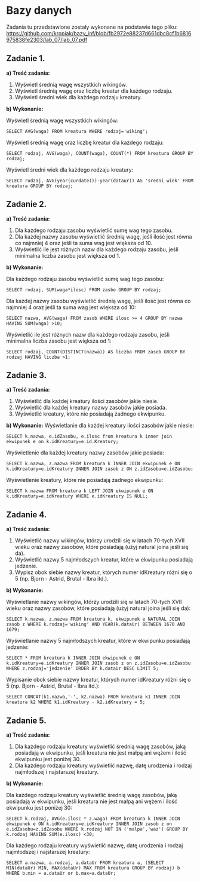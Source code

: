 # Bazy danych

Zadania tu przedstawione zostały wykonane na podstawie tego pliku: 
https://github.com/kropiak/bazy_inf/blob/fb2972e88237d661dbc8cf1b6816975838fe2303/lab_07/lab_07.pdf

##  Zadanie 1.

**a) Treść zadania:**

1. Wyświetl średnią wagę wszystkich wikingów.
2. Wyświetl średnią wagę oraz liczbę kreatur dla każdego rodzaju.
3. Wyświetl średni wiek dla każdego rodzaju kreatury.

**b) Wykonanie:**

Wyświetl średnią wagę wszystkich wikingów:
~~~~mysql
SELECT AVG(waga) FROM kreatura WHERE rodzaj='wiking';
~~~~
Wyświetl średnią wagę oraz liczbę kreatur dla każdego rodzaju:
~~~~mysql
SELECT rodzaj, AVG(waga), COUNT(waga), COUNT(*) FROM kreatura GROUP BY rodzaj;
~~~~
Wyświetl średni wiek dla każdego rodzaju kreatury:
~~~~mysql
SELECT rodzaj, AVG(year(curdate())-year(dataur)) AS 'sredni wiek' FROM kreatura GROUP BY rodzaj;
~~~~

## Zadanie 2.

**a) Treść zadania:**

1. Dla każdego rodzaju zasobu wyświetlić sumę wag tego zasobu.
2. Dla każdej nazwy zasobu wyświetlić średnią wagę, jeśli ilość jest równa co najmniej 4 oraz
jeśli ta suma wag jest większa od 10.
3. Wyświetlić ile jest różnych nazw dla każdego rodzaju zasobu, jeśli minimalna liczba zasobu
jest większa od 1.

**b) Wykonanie:**

Dla każdego rodzaju zasobu wyświetlić sumę wag tego zasobu:
~~~~mysql
SELECT rodzaj, SUM(waga*ilosc) FROM zasbo GROUP BY rodzaj;
~~~~
Dla każdej nazwy zasobu wyświetlić średnią wagę, jeśli ilość jest równa co najmniej 4 oraz
jeśli ta suma wag jest większa od 10:
~~~~mysql
SELECT nazwa, AVG(waga) FROM zasob WHERE ilosc >= 4 GROUP BY nazwa HAVING SUM(waga) >10;
~~~~
Wyświetlić ile jest różnych nazw dla każdego rodzaju zasobu, jeśli minimalna liczba zasobu
jest większa od 1:
~~~~mysql
SELECT rodzaj, COUNT(DISTINCT(nazwa)) AS liczba FROM zasob GROUP BY rodzaj HAVING liczba >1;
~~~~

## Zadanie 3.

**a) Treść zadania:**

1. Wyświetlić dla każdej kreatury ilości zasobów jakie niesie.
2. Wyświetlić dla każdej kreatury nazwy zasobów jakie posiada.
3. Wyświetlić kreatury, które nie posiadają żadnego ekwipunku.

**b) Wykonanie:**
Wyświetlanie dla każdej kreatury ilości zasobów jakie niesie:
~~~~mysql
SELECT k.nazwa, e.idZasobu, e.ilosc from kreatura k inner join ekwipunek e on k.idKreatury=e.id.Kreatury;
~~~~
Wyświetlenie dla każdej kreatury nazwy zasobów jakie posiada:
~~~~mysql
SELECT k.nazwa, z.nazwa FROM kreatura k INNER JOIN ekwipunek e ON k.idKreatury=e.idKreatury INNER JOIN zasob z ON z.idZasobu=e.idZasobu;
~~~~
Wyświetlenie kreatury, które nie posiadają żadnego ekwipunku:
~~~~mysql
SELECT k.nazwa FROM kreatura k LEFT JOIN ekwipunek e ON k.idKreatury=e.idKreatury WHERE e.idKreatury IS NULL;
~~~~
## Zadanie 4.

**a) Treść zadania:**

1. Wyświetlić nazwy wikingów, którzy urodzili się w latach 70-tych XVII wieku oraz nazwy
zasobów, które posiadają (użyj natural joina jeśli się da).
2. Wyświetlić nazwy 5 najmłodszych kreatur, które w ekwipunku posiadają jedzenie.
3. Wypisz obok siebie nazwy kreatur, których numer idKreatury różni się o 5 (np. Bjorn - Astrid, Brutal - Ibra itd.).

**b) Wykonanie:**

Wyświetlanie nazwy wikingów, którzy urodzili się w latach 70-tych XVII wieku oraz nazwy
zasobów, które posiadają (użyj natural joina jeśli się da):
~~~~mysql
SELECT k.nazwa, z.nazwa FROM kreatura k, ekwipunek e NATURAL JOIN zasob z WHERE k.rodzaj='wiking' AND YEAR(k.dataUr) BETWEEN 1670 AND 1679;
~~~~
Wyświetlanie nazwy 5 najmłodszych kreatur, które w ekwipunku posiadają jedzenie:
~~~~mysql
SELECT * FROM kreatura k INNER JOIN ekwipunek e ON k.idKreatury=e.idKreatury INNER JOIN zasob z on z.idZasobu=e.idZasobu WHERE z.rodzaj='jedzenie' ORDER BY k.dataUr DESC LIMIT 5;
~~~~
Wypisanie obok siebie nazwy kreatur, których numer idKreatury różni się o 5 (np. Bjorn - Astrid, Brutal - Ibra itd.):
~~~~mysql
SELECT CONCAT(k1.nazwa,'-', k2.nazwa) FROM kreatura k1 INNER JOIN kreatura k2 WHERE k1.idKreatury - k2.idKreatury = 5;
~~~~

## Zadanie 5.

**a) Treść zadania:**

1. Dla każdego rodzaju kreatury wyświetlić średnią wagę zasobów, jaką posiadają w ekwipunku,
jeśli kreatura nie jest małpą ani wężem i ilość ekwipunku jest poniżej 30.
2. Dla każdego rodzaju kreatury wyświetlić nazwę, datę urodzenia i rodzaj najmłodszej i
najstarszej kreatury.

**b) Wykonanie:**

Dla każdego rodzaju kreatury wyświetlić średnią wagę zasobów, jaką posiadają w ekwipunku,
jeśli kreatura nie jest małpą ani wężem i ilość ekwipunku jest poniżej 30:
~~~~mysql
SELECT k.rodzaj, AVG(e.ilosc * z.waga) FROM kreatura k INNER JOIN ekwipunek e ON k.idKreatury=e.idKreatury INNER JOIN zasob z on e.idZasobu=z.idZasobu WHERE k.rodzaj NOT IN ('malpa','waz') GROUP BY k.rodzaj HAVING SUM(e.ilosc) <30;
~~~~
Dla każdego rodzaju kreatury wyświetlić nazwę, datę urodzenia i rodzaj najmłodszej i
najstarszej kreatury:
~~~~mysql
SELECT a.nazwa, a.rodzaj, a.dataUr FROM kreatura a, (SELECT MIN(dataUr) MIN, MAX(dataUr) MAX FROM kreatura GROUP BY rodzaj) b WHERE b.min = a.dataUr or b.max=a.dataUr;
~~~~
